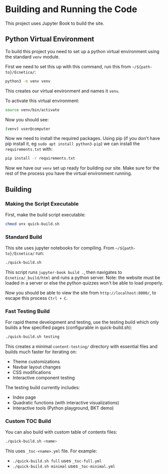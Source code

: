 # Building and Running the Code

This project uses Jupyter Book to build the site.

## Python Virtual Environment

To build this project you need to set up a python virtual environment using the standard `venv` module.

First we need to set this up with this command, run this from `~/${path-to}/Ecnetica/`:
```bash
python3 -m venv venv
```

This creates our virtual environment and names it `venv`. 

To activate this virtual environment:
```bash
source venv/bin/activate 
```

Now you should see:
```bash
(venv) user@computer 
```

Now we need to install the required packages. Using pip (if you don't have pip install it, eg `sudo apt install python3-pip`) we can install the `requirements.txt` with:
```bash
pip install -r requirements.txt
```

Now we have our `venv` set up ready for building our site. Make sure for the rest of the process you have the virtual environment running.

## Building

### Making the Script Executable
First, make the build script executable:
```bash
chmod u+x quick-build.sh
```

<!--
**Alternative execution:**
The bash script can also be run with the command:
```bash
bash quick-build.sh
```
but I prefer `./`
-->

### Standard Build
This site uses jupyter notebooks for compiling. From `~/${path-to}/Ecnetica/` run:
```bash
./quick-build.sh
```

This script runs `jupyter-book build .`, then navigates to `Ecnetica/_build/html` and runs a python server. Note: the website must be loaded in a server or else the python quizzes won't be able to load properly. 

Now you should be able to view the site from `http://localhost:8000/`, to escape this process `Ctrl + C`.

### Fast Testing Build
For rapid theme development and testing, use the testing build which only builds a few specified pages (configurable in quick-build.sh):

```bash
./quick-build.sh testing
```

This creates a minimal `content-testing/` directory with essential files and builds much faster for iterating on:
- Theme customizations
- Navbar layout changes
- CSS modifications
- Interactive component testing

The testing build currently includes:
- Index page
- Quadratic functions (with interactive visualizations)
- Interactive tools (Python playground, BKT demo)

### Custom TOC Build
You can also build with custom table of contents files:

```bash
./quick-build.sh <name>
```

This uses `_toc-<name>.yml` file. For example:
- `./quick-build.sh full` uses `_toc-full.yml`
- `./quick-build.sh minimal` uses `_toc-minimal.yml`


<!--
## Adding Chapters

To add a new chapter:

1. Add the chapter itself
2. Add it to the index page
3. Add it to `_toc.yml`
4. Remove the build folder
5. Rebuild using the jupyter-book command
-->